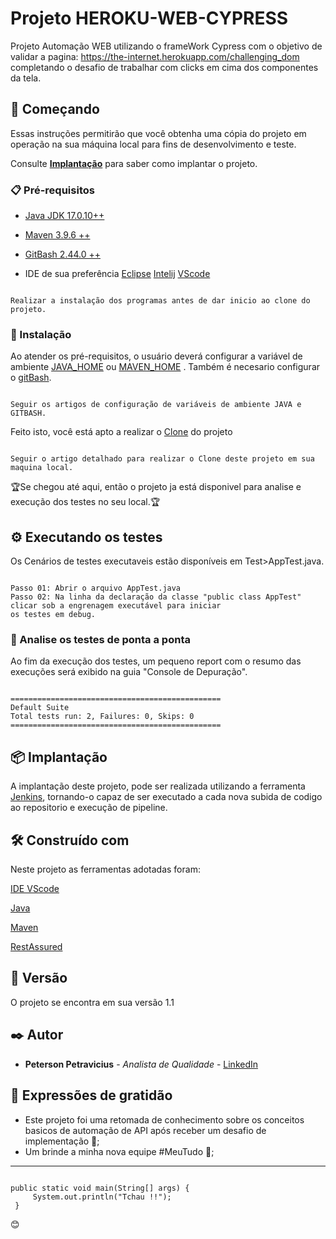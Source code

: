 # Projeto HEROKU-WEB-CYPRESS

Projeto Automação WEB utilizando o frameWork Cypress com o objetivo de validar a pagina: https://the-internet.herokuapp.com/challenging_dom completando o desafio de trabalhar com clicks em cima dos componentes da tela.

## 🚀 Começando

Essas instruções permitirão que você obtenha uma cópia do projeto em operação na sua máquina local para fins de desenvolvimento e teste.

Consulte **[Implantação](https://github.com/PetersonPetravicius/restplaceholderproject)** para saber como implantar o projeto.

### 📋 Pré-requisitos


+ [Java JDK 17.0.10++](https://www.oracle.com/java/technologies/downloads/#java17) 

+ [Maven 3.9.6 ++](https://maven.apache.org/install.html)

+ [GitBash 2.44.0 ++](https://git-scm.com/downloads)

+ IDE de sua preferência [Eclipse](https://www.eclipse.org/downloads/) [Intelij](https://www.jetbrains.com/idea/download/?section=windows) [VScode](https://code.visualstudio.com/download)

```

Realizar a instalação dos programas antes de dar inicio ao clone do projeto.

```

### 🔧 Instalação

Ao atender os pré-requisitos, o usuário deverá configurar a variável de ambiente [JAVA_HOME](https://medium.com/beelabacademy/configurando-vari%C3%A1veis-de-ambiente-java-home-e-maven-home-no-windows-e-unix-d9461f783c26) 
ou [MAVEN_HOME](https://medium.com/beelabacademy/configurando-vari%C3%A1veis-de-ambiente-java-home-e-maven-home-no-windows-e-unix-d9461f783c26) . Também é necesario configurar o 
[gitBash](https://git-scm.com/book/pt-br/v2/Come%C3%A7ando-Configura%C3%A7%C3%A3o-Inicial-do-Git).

```

Seguir os artigos de configuração de variáveis de ambiente JAVA e GITBASH.

```

Feito isto, você está apto a realizar o [Clone](https://www.dio.me/articles/comando-git-conheca-o-git-clone-como-nunca) do projeto

```

Seguir o artigo detalhado para realizar o Clone deste projeto em sua maquina local.

```

🏆Se chegou até aqui, então o projeto ja está disponivel para analise e execução dos testes no seu local.🏆 

## ⚙️ Executando os testes

Os Cenários de testes executaveis estão disponíveis em Test>AppTest.java.
```

Passo 01: Abrir o arquivo AppTest.java
Passo 02: Na linha da declaração da classe "public class AppTest" clicar sob a engrenagem executável para iniciar
os testes em debug.

```

### 🔩 Analise os testes de ponta a ponta

Ao fim da execução dos testes, um pequeno report com o resumo das execuções será exibido na guia "Console de Depuração".

```

===============================================
Default Suite
Total tests run: 2, Failures: 0, Skips: 0
===============================================

```

## 📦 Implantação

A implantação deste projeto, pode ser realizada utilizando a ferramenta [Jenkins](https://digital.ai/pt/catalyst-blog/how-to-launch-jenkins-selenium-tests-using-the-pipeline/), tornando-o capaz de ser executado a cada nova 
subida de codigo ao repositorio e execução de pipeline.

## 🛠️ Construído com

Neste projeto as ferramentas adotadas foram:

[IDE VScode](https://visualstudio.microsoft.com/pt-br/vs/getting-started/)

[Java](https://www.java.com/pt-BR/download/help/whatis_java.html)

[Maven](https://www.devmedia.com.br/introducao-ao-maven/25128)

[RestAssured](https://leonardocamargospessoal.medium.com/testes-de-api-com-rest-assured-e-java-2a7a244c9699)


## 📌 Versão

O projeto se encontra em sua versão 1.1 

## ✒️ Autor

* **Peterson Petravicius** - *Analista de Qualidade* - [LinkedIn](https://www.linkedin.com/in/petersonpk/)


## 🎁 Expressões de gratidão

* Este projeto foi uma retomada de conhecimento sobre os conceitos basicos de automação de API após receber um desafio de implementação 📢;
* Um brinde a minha nova equipe #MeuTudo 🍺;

---

```

public static void main(String[] args) {
     System.out.println("Tchau !!");
 }

```
😊